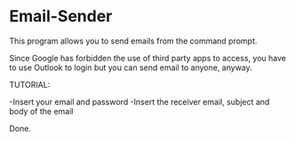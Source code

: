 # Email-Sender

This program allows you to send emails from the command prompt. 

Since Google has forbidden the use of third party apps to access,
you have to use Outlook to login but you can send email to anyone, anyway.

TUTORIAL:

-Insert your email and password
-Insert the receiver email, subject and body of the email

Done. 


